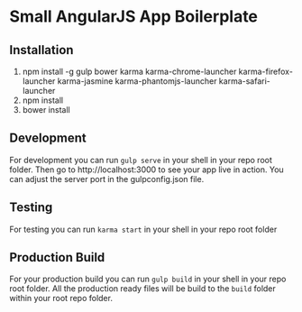 # Small AngularJS App Boilerplate

## Installation

1. npm install -g gulp bower karma karma-chrome-launcher karma-firefox-launcher karma-jasmine karma-phantomjs-launcher karma-safari-launcher
2. npm install
3. bower install

## Development

For development you can run `gulp serve` in your shell in your repo root folder. Then go to http://localhost:3000 to see your app live in action. You can adjust the server port in the gulpconfig.json file.

## Testing

For testing you can run `karma start` in your shell in your repo root folder

## Production Build

For your production build you can run `gulp build` in your shell in your repo root folder. All the production ready files will be build to the `build` folder within your root repo folder.
